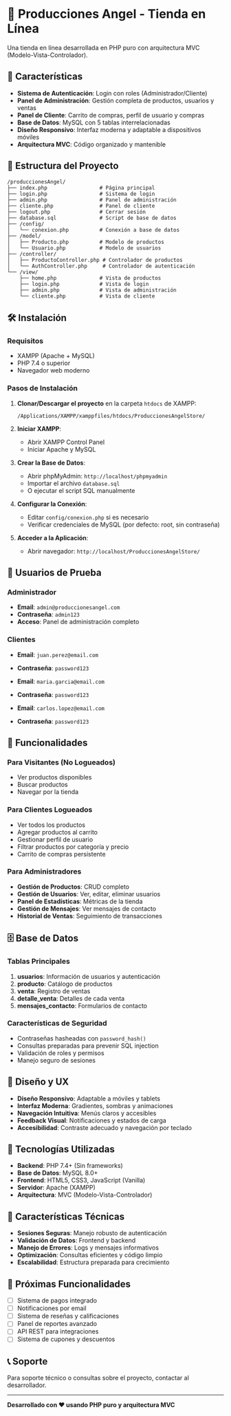 # 🏪 Producciones Angel - Tienda en Línea

Una tienda en línea desarrollada en PHP puro con arquitectura MVC (Modelo-Vista-Controlador).

## 🚀 Características

- **Sistema de Autenticación**: Login con roles (Administrador/Cliente)
- **Panel de Administración**: Gestión completa de productos, usuarios y ventas
- **Panel de Cliente**: Carrito de compras, perfil de usuario y compras
- **Base de Datos**: MySQL con 5 tablas interrelacionadas
- **Diseño Responsivo**: Interfaz moderna y adaptable a dispositivos móviles
- **Arquitectura MVC**: Código organizado y mantenible

## 📁 Estructura del Proyecto

```
/produccionesAngel/
├── index.php                 # Página principal
├── login.php                 # Sistema de login
├── admin.php                 # Panel de administración
├── cliente.php               # Panel de cliente
├── logout.php                # Cerrar sesión
├── database.sql              # Script de base de datos
├── /config/
│   └── conexion.php          # Conexión a base de datos
├── /model/
│   ├── Producto.php          # Modelo de productos
│   └── Usuario.php           # Modelo de usuarios
├── /controller/
│   ├── ProductoController.php # Controlador de productos
│   └── AuthController.php     # Controlador de autenticación
└── /view/
    ├── home.php              # Vista de productos
    ├── login.php             # Vista de login
    ├── admin.php             # Vista de administración
    └── cliente.php           # Vista de cliente
```

## 🛠️ Instalación

### Requisitos
- XAMPP (Apache + MySQL)
- PHP 7.4 o superior
- Navegador web moderno

### Pasos de Instalación

1. **Clonar/Descargar el proyecto** en la carpeta `htdocs` de XAMPP:
   ```
   /Applications/XAMPP/xamppfiles/htdocs/ProduccionesAngelStore/
   ```

2. **Iniciar XAMPP**:
   - Abrir XAMPP Control Panel
   - Iniciar Apache y MySQL

3. **Crear la Base de Datos**:
   - Abrir phpMyAdmin: `http://localhost/phpmyadmin`
   - Importar el archivo `database.sql`
   - O ejecutar el script SQL manualmente

4. **Configurar la Conexión**:
   - Editar `config/conexion.php` si es necesario
   - Verificar credenciales de MySQL (por defecto: root, sin contraseña)

5. **Acceder a la Aplicación**:
   - Abrir navegador: `http://localhost/ProduccionesAngelStore/`

## 👤 Usuarios de Prueba

### Administrador
- **Email**: `admin@produccionesangel.com`
- **Contraseña**: `admin123`
- **Acceso**: Panel de administración completo

### Clientes
- **Email**: `juan.perez@email.com`
- **Contraseña**: `password123`

- **Email**: `maria.garcia@email.com`
- **Contraseña**: `password123`

- **Email**: `carlos.lopez@email.com`
- **Contraseña**: `password123`

## 🎯 Funcionalidades

### Para Visitantes (No Logueados)
- Ver productos disponibles
- Buscar productos
- Navegar por la tienda

### Para Clientes Logueados
- Ver todos los productos
- Agregar productos al carrito
- Gestionar perfil de usuario
- Filtrar productos por categoría y precio
- Carrito de compras persistente

### Para Administradores
- **Gestión de Productos**: CRUD completo
- **Gestión de Usuarios**: Ver, editar, eliminar usuarios
- **Panel de Estadísticas**: Métricas de la tienda
- **Gestión de Mensajes**: Ver mensajes de contacto
- **Historial de Ventas**: Seguimiento de transacciones

## 🗄️ Base de Datos

### Tablas Principales

1. **usuarios**: Información de usuarios y autenticación
2. **producto**: Catálogo de productos
3. **venta**: Registro de ventas
4. **detalle_venta**: Detalles de cada venta
5. **mensajes_contacto**: Formularios de contacto

### Características de Seguridad
- Contraseñas hasheadas con `password_hash()`
- Consultas preparadas para prevenir SQL injection
- Validación de roles y permisos
- Manejo seguro de sesiones

## 🎨 Diseño y UX

- **Diseño Responsivo**: Adaptable a móviles y tablets
- **Interfaz Moderna**: Gradientes, sombras y animaciones
- **Navegación Intuitiva**: Menús claros y accesibles
- **Feedback Visual**: Notificaciones y estados de carga
- **Accesibilidad**: Contraste adecuado y navegación por teclado

## 🔧 Tecnologías Utilizadas

- **Backend**: PHP 7.4+ (Sin frameworks)
- **Base de Datos**: MySQL 8.0+
- **Frontend**: HTML5, CSS3, JavaScript (Vanilla)
- **Servidor**: Apache (XAMPP)
- **Arquitectura**: MVC (Modelo-Vista-Controlador)

## 📱 Características Técnicas

- **Sesiones Seguras**: Manejo robusto de autenticación
- **Validación de Datos**: Frontend y backend
- **Manejo de Errores**: Logs y mensajes informativos
- **Optimización**: Consultas eficientes y código limpio
- **Escalabilidad**: Estructura preparada para crecimiento

## 🚀 Próximas Funcionalidades

- [ ] Sistema de pagos integrado
- [ ] Notificaciones por email
- [ ] Sistema de reseñas y calificaciones
- [ ] Panel de reportes avanzado
- [ ] API REST para integraciones
- [ ] Sistema de cupones y descuentos

## 📞 Soporte

Para soporte técnico o consultas sobre el proyecto, contactar al desarrollador.

---

**Desarrollado con ❤️ usando PHP puro y arquitectura MVC**
